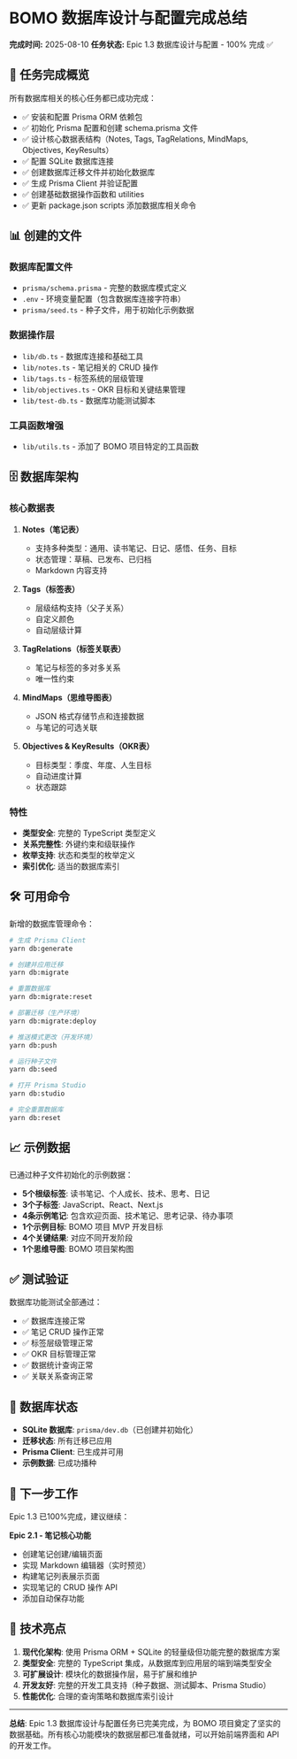# BOMO 数据库设计与配置完成总结

**完成时间:** 2025-08-10
**任务状态:** Epic 1.3 数据库设计与配置 - 100% 完成 ✅

## 🎉 任务完成概览

所有数据库相关的核心任务都已成功完成：

- ✅ 安装和配置 Prisma ORM 依赖包
- ✅ 初始化 Prisma 配置和创建 schema.prisma 文件
- ✅ 设计核心数据表结构（Notes, Tags, TagRelations, MindMaps, Objectives, KeyResults）
- ✅ 配置 SQLite 数据库连接
- ✅ 创建数据库迁移文件并初始化数据库
- ✅ 生成 Prisma Client 并验证配置
- ✅ 创建基础数据操作函数和 utilities
- ✅ 更新 package.json scripts 添加数据库相关命令

## 📊 创建的文件

### 数据库配置文件
- `prisma/schema.prisma` - 完整的数据库模式定义
- `.env` - 环境变量配置（包含数据库连接字符串）
- `prisma/seed.ts` - 种子文件，用于初始化示例数据

### 数据操作层
- `lib/db.ts` - 数据库连接和基础工具
- `lib/notes.ts` - 笔记相关的 CRUD 操作
- `lib/tags.ts` - 标签系统的层级管理
- `lib/objectives.ts` - OKR 目标和关键结果管理
- `lib/test-db.ts` - 数据库功能测试脚本

### 工具函数增强
- `lib/utils.ts` - 添加了 BOMO 项目特定的工具函数

## 🗄️ 数据库架构

### 核心数据表

1. **Notes（笔记表）**
   - 支持多种类型：通用、读书笔记、日记、感悟、任务、目标
   - 状态管理：草稿、已发布、已归档
   - Markdown 内容支持

2. **Tags（标签表）**
   - 层级结构支持（父子关系）
   - 自定义颜色
   - 自动层级计算

3. **TagRelations（标签关联表）**
   - 笔记与标签的多对多关系
   - 唯一性约束

4. **MindMaps（思维导图表）**
   - JSON 格式存储节点和连接数据
   - 与笔记的可选关联

5. **Objectives & KeyResults（OKR表）**
   - 目标类型：季度、年度、人生目标
   - 自动进度计算
   - 状态跟踪

### 特性

- **类型安全**: 完整的 TypeScript 类型定义
- **关系完整性**: 外键约束和级联操作
- **枚举支持**: 状态和类型的枚举定义
- **索引优化**: 适当的数据库索引

## 🛠️ 可用命令

新增的数据库管理命令：

```bash
# 生成 Prisma Client
yarn db:generate

# 创建并应用迁移
yarn db:migrate

# 重置数据库
yarn db:migrate:reset

# 部署迁移（生产环境）
yarn db:migrate:deploy

# 推送模式更改（开发环境）
yarn db:push

# 运行种子文件
yarn db:seed

# 打开 Prisma Studio
yarn db:studio

# 完全重置数据库
yarn db:reset
```

## 📈 示例数据

已通过种子文件初始化的示例数据：

- **5个根级标签**: 读书笔记、个人成长、技术、思考、日记
- **3个子标签**: JavaScript、React、Next.js
- **4条示例笔记**: 包含欢迎页面、技术笔记、思考记录、待办事项
- **1个示例目标**: BOMO 项目 MVP 开发目标
- **4个关键结果**: 对应不同开发阶段
- **1个思维导图**: BOMO 项目架构图

## ✅ 测试验证

数据库功能测试全部通过：

- ✅ 数据库连接正常
- ✅ 笔记 CRUD 操作正常
- ✅ 标签层级管理正常  
- ✅ OKR 目标管理正常
- ✅ 数据统计查询正常
- ✅ 关联关系查询正常

## 🔄 数据库状态

- **SQLite 数据库**: `prisma/dev.db`（已创建并初始化）
- **迁移状态**: 所有迁移已应用
- **Prisma Client**: 已生成并可用
- **示例数据**: 已成功播种

## 🎯 下一步工作

Epic 1.3 已100%完成，建议继续：

**Epic 2.1 - 笔记核心功能**
- 创建笔记创建/编辑页面
- 实现 Markdown 编辑器（实时预览）
- 构建笔记列表展示页面
- 实现笔记的 CRUD 操作 API
- 添加自动保存功能

## 📝 技术亮点

1. **现代化架构**: 使用 Prisma ORM + SQLite 的轻量级但功能完整的数据库方案
2. **类型安全**: 完整的 TypeScript 集成，从数据库到应用层的端到端类型安全
3. **可扩展设计**: 模块化的数据操作层，易于扩展和维护
4. **开发友好**: 完整的开发工具支持（种子数据、测试脚本、Prisma Studio）
5. **性能优化**: 合理的查询策略和数据库索引设计

---

**总结**: Epic 1.3 数据库设计与配置任务已完美完成，为 BOMO 项目奠定了坚实的数据基础。所有核心功能模块的数据层都已准备就绪，可以开始前端界面和 API 的开发工作。